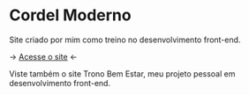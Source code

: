 # Cordel Moderno
 Site criado por mim como treino no desenvolvimento front-end.
 <p> -> <a href="https://brunomferrari.github.io./Cordel-Moderno/" target="_blank">Acesse o site<a/> <- <p/>
 Viste também o site Trono Bem Estar, meu projeto pessoal em desenvolvimento front-end.
